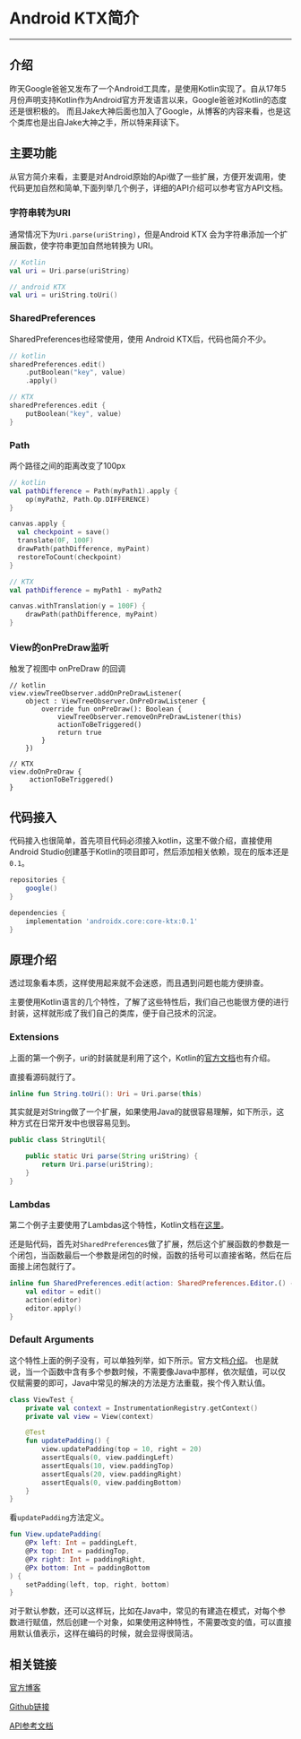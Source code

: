 # Android KTX简介

---

## 介绍

昨天Google爸爸又发布了一个Android工具库，是使用Kotlin实现了。自从17年5月份声明支持Kotlin作为Android官方开发语言以来，Google爸爸对Kotlin的态度还是很积极的。
而且Jake大神后面也加入了Google，从博客的内容来看，也是这个类库也是出自Jake大神之手，所以特来拜读下。

## 主要功能

从官方简介来看，主要是对Android原始的Api做了一些扩展，方便开发调用，使代码更加自然和简单,下面列举几个例子，详细的API介绍可以参考官方API文档。

### 字符串转为URI

通常情况下为`Uri.parse(uriString)`，但是Android KTX 会为字符串添加一个扩展函数，使字符串更加自然地转换为 URI。

```kotlin
// Kotlin
val uri = Uri.parse(uriString)

// android KTX
val uri = uriString.toUri()
```

### SharedPreferences

SharedPreferences也经常使用，使用 Android KTX后，代码也简介不少。

```kotlin
// kotlin
sharedPreferences.edit()
    .putBoolean("key", value)
    .apply()

// KTX
sharedPreferences.edit {
    putBoolean("key", value)
}
```

### Path

两个路径之间的距离改变了100px

```kotlin
// kotlin
val pathDifference = Path(myPath1).apply {
    op(myPath2, Path.Op.DIFFERENCE)
}

canvas.apply {
  val checkpoint = save()
  translate(0F, 100F)
  drawPath(pathDifference, myPaint)
  restoreToCount(checkpoint)
}

// KTX
val pathDifference = myPath1 - myPath2

canvas.withTranslation(y = 100F) {
    drawPath(pathDifference, myPaint)
}
```

### View的onPreDraw监听

触发了视图中 onPreDraw 的回调

```
// kotlin
view.viewTreeObserver.addOnPreDrawListener(
    object : ViewTreeObserver.OnPreDrawListener {
        override fun onPreDraw(): Boolean {
            viewTreeObserver.removeOnPreDrawListener(this)
            actionToBeTriggered()
            return true
        }
    })

// KTX
view.doOnPreDraw {
     actionToBeTriggered()
}
```

## 代码接入

代码接入也很简单，首先项目代码必须接入kotlin，这里不做介绍，直接使用Android Studio创建基于Kotlin的项目即可，然后添加相关依赖，现在的版本还是`0.1`。

```gradle
repositories {
    google()
}

dependencies {
    implementation 'androidx.core:core-ktx:0.1'
}
```

## 原理介绍

透过现象看本质，这样使用起来就不会迷惑，而且遇到问题也能方便排查。

主要使用Kotlin语言的几个特性，了解了这些特性后，我们自己也能很方便的进行封装，这样就形成了我们自己的类库，便于自己技术的沉淀。

### Extensions

上面的第一个例子，uri的封装就是利用了这个，Kotlin的[官方文档](http://kotlinlang.org/docs/reference/extensions.html)也有介绍。

直接看源码就行了。

```kotlin
inline fun String.toUri(): Uri = Uri.parse(this)
```

其实就是对String做了一个扩展，如果使用Java的就很容易理解，如下所示，这种方式在日常开发中也很容易见到。

```java
public class StringUtil{

    public static Uri parse(String uriString) {
        return Uri.parse(uriString);
    }
}
```

### Lambdas

第二个例子主要使用了Lambdas这个特性，Kotlin文档在[这里](http://kotlinlang.org/docs/reference/lambdas.html)。

还是贴代码，首先对`SharedPreferences`做了扩展，然后这个扩展函数的参数是一个闭包，当函数最后一个参数是闭包的时候，函数的括号可以直接省略，然后在后面接上闭包就行了。

```kotlin
inline fun SharedPreferences.edit(action: SharedPreferences.Editor.() -> Unit) {
    val editor = edit()
    action(editor)
    editor.apply()
}
```

### Default Arguments

这个特性上面的例子没有，可以单独列举，如下所示。官方文档[介绍](http://kotlinlang.org/docs/reference/functions.html#default-arguments)。
也是就说，当一个函数中含有多个参数时候，不需要像Java中那样，依次赋值，可以仅仅赋需要的即可，Java中常见的解决的方法是方法重载，挨个传入默认值。

```kotlin
class ViewTest {
    private val context = InstrumentationRegistry.getContext()
    private val view = View(context)

    @Test
    fun updatePadding() {
        view.updatePadding(top = 10, right = 20)
        assertEquals(0, view.paddingLeft)
        assertEquals(10, view.paddingTop)
        assertEquals(20, view.paddingRight)
        assertEquals(0, view.paddingBottom)
    }
}
```

看`updatePadding`方法定义。

```kotlin
fun View.updatePadding(
    @Px left: Int = paddingLeft,
    @Px top: Int = paddingTop,
    @Px right: Int = paddingRight,
    @Px bottom: Int = paddingBottom
) {
    setPadding(left, top, right, bottom)
}
```

对于默认参数，还可以这样玩，比如在Java中，常见的有建造在模式，对每个参数进行赋值，然后创建一个对象，如果使用这种特性，不需要改变的值，可以直接用默认值表示，这样在编码的时候，就会显得很简洁。

## 相关链接

[官方博客](https://android-developers.googleblog.com/)

[Github链接](https://github.com/android/android-ktx/)

[API参考文档](https://android.github.io/android-ktx/core-ktx/)